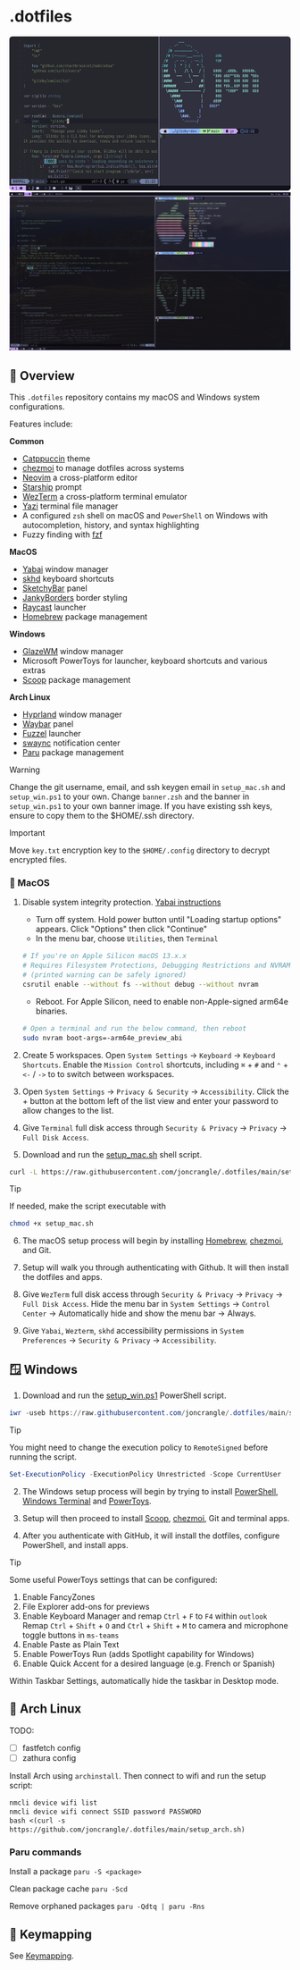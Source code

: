 # .dotfiles

![Terminal](./assets/terminal.png)
![Desktop](./assets/desktop.png)

## 📘 Overview

This `.dotfiles` repository contains my macOS and Windows system configurations.

Features include:

**Common**
- [Catppuccin](https://github.com/catppuccin) theme
- [chezmoi](https://chezmoi.io/) to manage dotfiles across systems
- [Neovim](https://neovim.io/) a cross-platform editor
- [Starship](https://starship.rs/) prompt
- [WezTerm](https://wezfurlong.org/wezterm/) a cross-platform terminal emulator
- [Yazi](https://github.com/sxyazi/yazi) terminal file manager
- A configured `zsh` shell on macOS and `PowerShell` on Windows with autocompletion, history, and syntax highlighting
- Fuzzy finding with [fzf](https://github.com/junegunn/fzf)

**MacOS**
- [Yabai](https://github.com/koekeishiya/yabai) window manager
- [skhd](https://github.com/koekeishiya/skhd) keyboard shortcuts
- [SketchyBar](https://github.com/FelixKratz/SketchyBar) panel
- [JankyBorders](https://github.com/FelixKratz/JankyBorders) border styling
- [Raycast](https://www.raycast.com/) launcher
- [Homebrew](https://brew.sh/) package management

**Windows**
- [GlazeWM](https://github.com/glzr-io/glazewm) window manager
- Microsoft PowerToys for launcher, keyboard shortcuts and various extras
- [Scoop](https://scoop.sh/) package management

**Arch Linux**
- [Hyprland](https://hyprland.org/) window manager
- [Waybar](https://github.com/Alexays/Waybar) panel
- [Fuzzel](https://codeberg.org/dnkl/fuzzel) launcher
- [swaync](https://github.com/ErikReider/SwayNotificationCenter) notification center
- [Paru](https://github.com/Morganamilo/paru) package management

> [!WARNING]
> Change the git username, email, and ssh keygen email in `setup_mac.sh` and `setup_win.ps1` to your own.
> Change `banner.zsh` and the banner in `setup_win.ps1` to your own banner image.
> If you have existing ssh keys, ensure to copy them to the $HOME/.ssh directory.

> [!IMPORTANT]
> Move `key.txt` encryption key to the `$HOME/.config` directory to decrypt encrypted files.

### 🍎 MacOS

1. Disable system integrity protection. [Yabai instructions](https://github.com/koekeishiya/yabai/wiki/Disabling-System-Integrity-Protection)

    - Turn off system. Hold power button until "Loading startup options" appears. Click "Options" then click "Continue"
    - In the menu bar, choose `Utilities`, then `Terminal`

    ```bash
    # If you're on Apple Silicon macOS 13.x.x
    # Requires Filesystem Protections, Debugging Restrictions and NVRAM Protection to be disabled
    # (printed warning can be safely ignored)
    csrutil enable --without fs --without debug --without nvram
    ```

    - Reboot. For Apple Silicon, need to enable non-Apple-signed arm64e binaries.

    ```bash
    # Open a terminal and run the below command, then reboot
    sudo nvram boot-args=-arm64e_preview_abi
    ```

2. Create 5 workspaces. Open `System Settings` -> `Keyboard` -> `Keyboard Shortcuts`. Enable the `Mission Control` shortcuts, including `⌘` + `#` and `⌃` + `<-` / `->` to to switch between workspaces.

3. Open `System Settings` -> `Privacy & Security` -> `Accessibility`. Click the + button at the bottom left of the list view and enter your password to allow changes to the list.

4. Give `Terminal` full disk access through `Security & Privacy` -> `Privacy` -> `Full Disk Access`.

5. Download and run the [setup_mac.sh](https://github.com/joncrangle/.dotfiles/raw/main/setup_mac.sh) shell script.

```bash
curl -L https://raw.githubusercontent.com/joncrangle/.dotfiles/main/setup_mac.sh | sh
```

> [!TIP]
> If needed, make the script executable with
>
> ```bash
> chmod +x setup_mac.sh
> ```

6. The macOS setup process will begin by installing [Homebrew](https://brew.sh/), [chezmoi](https://chezmoi.io/), and Git.

7. Setup will walk you through authenticating with Github. It will then install the dotfiles and apps.

8. Give `WezTerm` full disk access through `Security & Privacy` -> `Privacy` -> `Full Disk Access`. Hide the menu bar in `System Settings` -> `Control Center` -> Automatically hide and show the menu bar -> Always.

9. Give `Yabai`, `Wezterm`, `skhd` accessibility permissions in `System Preferences` -> `Security & Privacy` -> `Accessibility`.

## 🪟 Windows

1. Download and run the [setup_win.ps1](https://github.com/joncrangle/.dotfiles/raw/main/setup_win.ps1) PowerShell script.

```powershell
iwr -useb https://raw.githubusercontent.com/joncrangle/.dotfiles/main/setup_win.ps1 | iex
```

> [!TIP]
> You might need to change the execution policy to `RemoteSigned` before running the script.
>
> ```powershell
> Set-ExecutionPolicy -ExecutionPolicy Unrestricted -Scope CurrentUser
> ```

2. The Windows setup process will begin by trying to install [PowerShell](https://apps.microsoft.com/detail/9mz1snwt0n5d?hl=en-US&gl=US), [Windows Terminal](https://apps.microsoft.com/detail/9n0dx20hk701?hl=en-US&gl=US) and [PowerToys](https://apps.microsoft.com/detail/xp89dcgq3k6vld?hl=en-US&gl=US).

3. Setup will then proceed to install [Scoop](https://scoop.sh/), [chezmoi](https://chezmoi.io/), Git and terminal apps.

4. After you authenticate with GitHub, it will install the dotfiles, configure PowerShell, and install apps.

> [!TIP]
> Some useful PowerToys settings that can be configured:
>
> 1. Enable FancyZones
> 2. File Explorer add-ons for previews
> 3. Enable Keyboard Manager and remap `Ctrl` + `F` to `F4` within `outlook`
>    Remap `Ctrl` + `Shift` + `O` and `Ctrl` + `Shift` + `M` to camera and microphone toggle buttons in `ms-teams`
> 4. Enable Paste as Plain Text
> 5. Enable PowerToys Run (adds Spotlight capability for Windows)
> 6. Enable Quick Accent for a desired language (e.g. French or Spanish)
>
> Within Taskbar Settings, automatically hide the taskbar in Desktop mode.

## 🐧 Arch Linux

TODO:
- [ ] fastfetch config
- [ ] zathura config

Install Arch using `archinstall`. Then connect to wifi and run the setup script:

````
nmcli device wifi list
nmcli device wifi connect SSID password PASSWORD
bash <(curl -s https://github.com/joncrangle/.dotfiles/main/setup_arch.sh)
````

### Paru commands

Install a package
`paru -S <package>`

Clean package cache
`paru -Scd`

Remove orphaned packages
`paru -Qdtq | paru -Rns`

## 🧭 Keymapping

See [Keymapping](KEYMAPPING.md).
